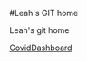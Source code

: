#Leah's GIT home

Leah's git home

<a href="https://leahgo.github.io/CovidDashboard" title="CovidDashboard">CovidDashboard</a>
